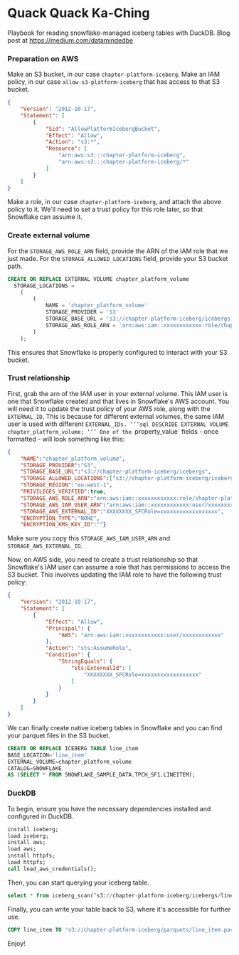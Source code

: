 # Quack Quack Ka-Ching
Playbook for reading snowflake-managed iceberg tables with DuckDB.
Blog post at https://medium.com/datamindedbe

### Preparation on AWS
Make an S3 bucket, in our case `chapter-platform-iceberg`.
Make an IAM policy, in our case `allow-s3-platform-iceberg` that has access to that S3 bucket.
```json
{
	"Version": "2012-10-17",
	"Statement": [
		{
			"Sid": "AllowPlatformIcebergBucket",
			"Effect": "Allow",
			"Action": "s3:*",
			"Resource": [
				"arn:aws:s3:::chapter-platform-iceberg",
				"arn:aws:s3:::chapter-platform-iceberg/*"
			]
		}
	]
}
```
Make a role, in our case `chapter-platform-iceberg`, and attach the above policy to it.
We'll need to set a trust policy for this role later, so that Snowflake can assume it.

### Create external volume
For the `STORAGE_AWS_ROLE_ARN` field, provide the ARN of the IAM role that we just made.
For the `STORAGE_ALLOWED_LOCATIONS` field, provide your S3 bucket path.
```sql
CREATE OR REPLACE EXTERNAL VOLUME chapter_platform_volume
  STORAGE_LOCATIONS =
  	(
    	(
        	NAME = 'chapter_platform_volume'
        	STORAGE_PROVIDER = 'S3'
        	STORAGE_BASE_URL = 's3://chapter-platform-iceberg/icebergs'
        	STORAGE_AWS_ROLE_ARN = 'arn:aws:iam::xxxxxxxxxxxx:role/chapter-platform-iceberg'
    	)
  	);
```
This ensures that Snowflake is properly configured to interact with your S3 bucket.

### Trust relationship
First, grab the arn of the IAM user in your external volume.
This IAM user is one that Snowflake created and that lives in Snowflake's AWS account.
You will need it to update the trust policy of your AWS role, along with the `EXTERNAL_ID`.
This is because for different external volumes, the same IAM user is used with different `EXTERNAL_IDs.
‘’’sql
DESCRIBE EXTERNAL VOLUME chapter_platform_volume;
‘’’
One of the `property_value` fields - once formatted - will look something like this:
```json
{
    "NAME":"chapter_platform_volume",
    "STORAGE_PROVIDER":"S3",
    "STORAGE_BASE_URL":"s3://chapter-platform-iceberg/icebergs",
    "STORAGE_ALLOWED_LOCATIONS":["s3://chapter-platform-iceberg/icebergs*"],
    "STORAGE_REGION":"eu-west-1",
    "PRIVILEGES_VERIFIED":true,
    "STORAGE_AWS_ROLE_ARN":"arn:aws:iam::xxxxxxxxxxxx:role/chapter-platform-snowflake",
    "STORAGE_AWS_IAM_USER_ARN":"arn:aws:iam::xxxxxxxxxxxx:user/xxxxxxxxxxxx",
    "STORAGE_AWS_EXTERNAL_ID":"XXXXXXXX_SFCRole=xxxxxxxxxxxxxxxxxx",
    "ENCRYPTION_TYPE":"NONE",
    "ENCRYPTION_KMS_KEY_ID":""}
```
Make sure you copy this `STORAGE_AWS_IAM_USER_ARN` and `STORAGE_AWS_EXTERNAL_ID`.

Now, on AWS side, you need to create a trust relationship so that Snowflake's IAM user can assume a role that has permissions to access the S3 bucket.
This involves updating the IAM role to have the following trust policy:
```json
{
	"Version": "2012-10-17",
	"Statement": [
    	{
        	"Effect": "Allow",
        	"Principal": {
            	"AWS": "arn:aws:iam::xxxxxxxxxxxx:user/xxxxxxxxxxxx"
        	},
        	"Action": "sts:AssumeRole",
        	"Condition": {
            	"StringEquals": {
                	"sts:ExternalId": [
                    	"XXXXXXXX_SFCRole=xxxxxxxxxxxxxxxxxx"
                	]
            	}
        	}
        }
    ]
}
```

We can finally create native iceberg tables in Snowflake and you can find your parquet files in the S3 bucket.
```sql
CREATE OR REPLACE ICEBERG TABLE line_item
BASE_LOCATION='line_item'
EXTERNAL_VOLUME=chapter_platform_volume
CATALOG=SNOWFLAKE
AS (SELECT * FROM SNOWFLAKE_SAMPLE_DATA.TPCH_SF1.LINEITEM);
```

### DuckDB
To begin, ensure you have the necessary dependencies installed and configured in DuckDB.

```sql
install iceberg;
load iceberg;
install aws;
load aws;
install httpfs;
load httpfs;
call load_aws_credentials();
```

Then, you can start querying your iceberg table.
```sql
select * from iceberg_scan(‘s3://chapter-platform-iceberg/icebergs/line_item’);
```

Finally, you can write your table back to S3, where it's accessible for further use.
```sql
COPY line_item TO 's3://chapter-platform-iceberg/parquets/line_item.parquet';
```

Enjoy!
